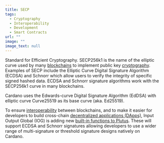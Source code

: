 ```yaml
---
title: SECP
tags:
  - Cryptography
  - Interoperability
  - Development
  - Smart Contracts
url: ""
image: ""
image_text: null
---
```


Standard for Efficient Cryptography. SECP256k1 is the name of the elliptic curve used by many [blockchains](https://www.essentialcardano.io/faq/what-is-a-blockchain) to implement public key [cryptography](https://www.essentialcardano.io/glossary/elliptic-curve-cryptography-ecc). Examples of SECP include the Elliptic Curve Digital Signature Algorithm (ECDSA) and Schnorr which allow users to verify the integrity of specific signed hashed data. ECDSA and Schnorr signature algorithms work with the SECP256k1 curve in many blockchains.

Cardano uses the Edwards-curve Digital Signature Algorithm (EdDSA) with elliptic curve Curve25519 as its base curve (aka. Ed25519). 

To ensure [interoperability](https://www.essentialcardano.io/glossary/interoperability) between blockchains, and to make it easier for developers to build cross-chain [decentralized applications (DApps)](https://www.essentialcardano.io/glossary/dapp), Input Output Global (IOG) is adding new [built-in functions to Plutus](https://www.essentialcardano.io/article/what-is-secp-and-how-it-drives-cross-chain-development-on-cardano). These will support ECDSA and Schnorr signatures allowing developers to use a wider range of multi-signature or threshold signature designs natively on Cardano.
